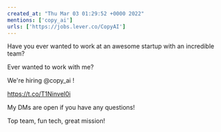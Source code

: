 ```yaml
---
created_at: "Thu Mar 03 01:29:52 +0000 2022"
mentions: ['copy_ai']
urls: ['https://jobs.lever.co/CopyAI']
---
```


Have you ever wanted to work at an awesome startup with an incredible team?

Ever wanted to work with me?

We're hiring @copy_ai !

https://t.co/T1Ninvel0i

My DMs are open if you have any questions!

Top team, fun tech, great mission!
